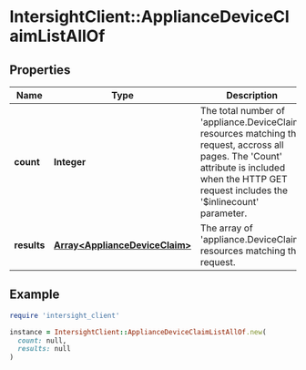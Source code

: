 # IntersightClient::ApplianceDeviceClaimListAllOf

## Properties

| Name | Type | Description | Notes |
| ---- | ---- | ----------- | ----- |
| **count** | **Integer** | The total number of &#39;appliance.DeviceClaim&#39; resources matching the request, accross all pages. The &#39;Count&#39; attribute is included when the HTTP GET request includes the &#39;$inlinecount&#39; parameter. | [optional] |
| **results** | [**Array&lt;ApplianceDeviceClaim&gt;**](ApplianceDeviceClaim.md) | The array of &#39;appliance.DeviceClaim&#39; resources matching the request. | [optional] |

## Example

```ruby
require 'intersight_client'

instance = IntersightClient::ApplianceDeviceClaimListAllOf.new(
  count: null,
  results: null
)
```

